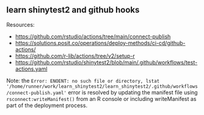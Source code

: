 ## learn shinytest2 and github hooks


Resources: 

- <https://github.com/rstudio/actions/tree/main/connect-publish> 
- <https://solutions.posit.co/operations/deploy-methods/ci-cd/github-actions/> 
- <https://github.com/r-lib/actions/tree/v2/setup-r> 
- <https://github.com/rstudio/shinytest2/blob/main/.github/workflows/test-actions.yaml> 


Note: the `Error: ENOENT: no such file or directory, lstat '/home/runner/work/learn_shinytest2/learn_shinytest2/.github/workflows/connect-publish.yaml'` error is resolved by updating the manifest file using `rsconnect:writeManifest()` from an R console or including writeManifest as part of the deployment process. 
